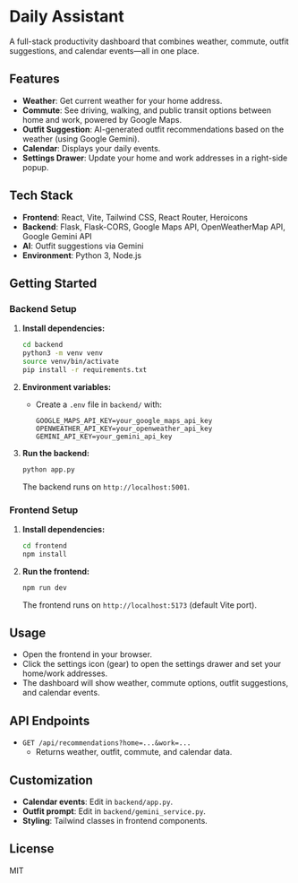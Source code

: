 # Daily Assistant

A full-stack productivity dashboard that combines weather, commute, outfit suggestions, and calendar events—all in one place.

## Features

- **Weather**: Get current weather for your home address.
- **Commute**: See driving, walking, and public transit options between home and work, powered by Google Maps.
- **Outfit Suggestion**: AI-generated outfit recommendations based on the weather (using Google Gemini).
- **Calendar**: Displays your daily events.
- **Settings Drawer**: Update your home and work addresses in a right-side popup.

## Tech Stack

- **Frontend**: React, Vite, Tailwind CSS, React Router, Heroicons
- **Backend**: Flask, Flask-CORS, Google Maps API, OpenWeatherMap API, Google Gemini API
- **AI**: Outfit suggestions via Gemini
- **Environment**: Python 3, Node.js

## Getting Started

### Backend Setup

1. **Install dependencies:**
	```sh
	cd backend
	python3 -m venv venv
	source venv/bin/activate
	pip install -r requirements.txt
	```

2. **Environment variables:**
	- Create a `.env` file in `backend/` with:
	  ```
	  GOOGLE_MAPS_API_KEY=your_google_maps_api_key
	  OPENWEATHER_API_KEY=your_openweather_api_key
	  GEMINI_API_KEY=your_gemini_api_key
	  ```

3. **Run the backend:**
	```sh
	python app.py
	```
	The backend runs on `http://localhost:5001`.

### Frontend Setup

1. **Install dependencies:**
	```sh
	cd frontend
	npm install
	```

2. **Run the frontend:**
	```sh
	npm run dev
	```
	The frontend runs on `http://localhost:5173` (default Vite port).

## Usage

- Open the frontend in your browser.
- Click the settings icon (gear) to open the settings drawer and set your home/work addresses.
- The dashboard will show weather, commute options, outfit suggestions, and calendar events.

## API Endpoints

- `GET /api/recommendations?home=...&work=...`
  - Returns weather, outfit, commute, and calendar data.

## Customization

- **Calendar events**: Edit in `backend/app.py`.
- **Outfit prompt**: Edit in `backend/gemini_service.py`.
- **Styling**: Tailwind classes in frontend components.

## License

MIT